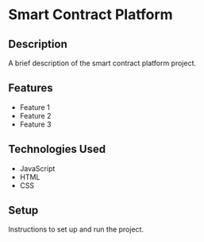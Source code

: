 # Smart Contract Platform

## Description

A brief description of the smart contract platform project.

## Features

- Feature 1
- Feature 2
- Feature 3

## Technologies Used

- JavaScript
- HTML
- CSS

## Setup

Instructions to set up and run the project.
